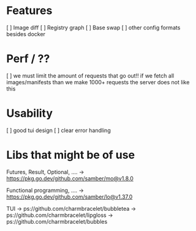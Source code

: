 # Features
[ ] Image diff
[ ] Registry graph
[ ] Base swap
[ ] other config formats besides docker

# Perf / ??
[ ] we must limit the amount of requests that go out!!
    if we fetch all images/manifests than we make 1000+ requests
    the server does not like this

# Usability
[ ] good tui design
[ ] clear error handling


# Libs that might be of use
Futures, Result, Optional, ....
 -> https://pkg.go.dev/github.com/samber/mo@v1.8.0

Functional programming, ....
 -> https://pkg.go.dev/github.com/samber/lo@v1.37.0

TUI
 -> ps://github.com/charmbracelet/bubbletea
 -> ps://github.com/charmbracelet/lipgloss
 -> ps://github.com/charmbracelet/bubbles
